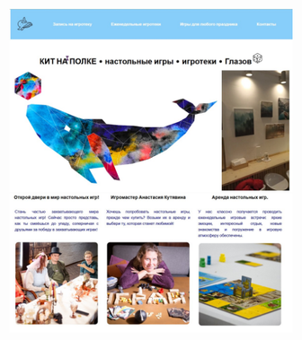 ![Screenshoot](https://github.com/JuliaAris/whaleProject/blob/main/assets/whaleProject_screens/screen_1.jpg?raw=true)
![Screenshoot](https://github.com/JuliaAris/whaleProject/blob/main/assets/whaleProject_screens/screen_2.jpg?raw=true)
